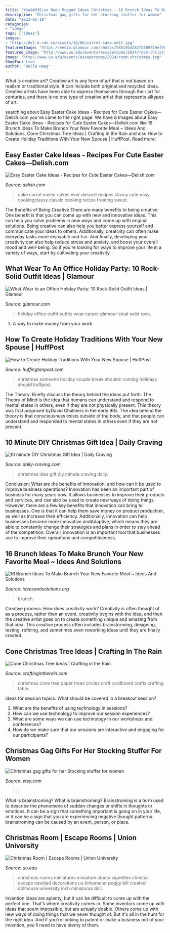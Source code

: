 ```yaml
---
title: "You&#039;ve Been Mugged Ideas Christmas - 16 Brunch Ideas To Make Brunch Your New Favorite Meal ~ Idees And Solutions"
description: "Christmas gag gifts for her stocking stuffer for women"
date: "2023-01-18"
categories:
- "ideas"
tags: ["ideas"]
images:
- "http://del.h-cdn.co/assets/16/06/carrot-cake-edit.jpg"
featuredImage: "https://media.glamour.com/photos/58519bd282fb909710ef9bc9/master/h_1025,c_limit/office-holiday-party-8.jpg"
featured_image: "http://www.uu.edu/events/escaperooms/2014/room-christmas.jpg"
image: "http://www.uu.edu/events/escaperooms/2014/room-christmas.jpg"
ShowToc: true
author: "Bella Haag"
---
```



What is creative art?
Creative art is any form of art that is not based on realism or traditional style. It can include both original and recycled ideas. Creative artists have been able to express themselves through their art for centuries, and there is no one type of creative artist that represents alltypes of art.

	

		
searching about Easy Easter Cake Ideas - Recipes for Cute Easter Cakes—Delish.com you've came to the right page. We have 8 Images about Easy Easter Cake Ideas - Recipes for Cute Easter Cakes—Delish.com like 16 Brunch Ideas To Make Brunch Your New Favorite Meal ~ Idees And Solutions, Cone Christmas Tree Ideas | Crafting in the Rain and also How to Create Holiday Traditions With Your New Spouse | HuffPost. Read more:
		
    
## Easy Easter Cake Ideas - Recipes For Cute Easter Cakes—Delish.com

<img loading=lazy src="http://del.h-cdn.co/assets/16/06/carrot-cake-edit.jpg" onerror="this.onerror=null;this.src='https://tse2.mm.bing.net/th?id=OIP.y907_88sa-3IO8APrwmv3AHaKb&amp;pid=15.1';" alt="Easy Easter Cake Ideas - Recipes for Cute Easter Cakes—Delish.com">

_Source: delish.com_

>cake carrot easter cakes ever dessert recipes classy cute easy cookingclassy classic cooking recipe frosting sweet. 

	

The Benefits of Being Creative
There are many benefits to being creative. One benefit is that you can come up with new and innovative ideas. This can help you solve problems in new ways and come up with original solutions. Being creative can also help you better express yourself and communicate your ideas to others. Additionally, creativity can often make everyday tasks more enjoyable and fun. And finally, developing your creativity can also help reduce stress and anxiety, and boost your overall mood and well-being. So if you’re looking for ways to improve your life in a variety of ways, start by cultivating your creativity.

    
## What Wear To An Office Holiday Party: 10 Rock-Solid Outfit Ideas | Glamour

<img loading=lazy src="https://media.glamour.com/photos/58519bd282fb909710ef9bc9/master/h_1025,c_limit/office-holiday-party-8.jpg" onerror="this.onerror=null;this.src='https://tse1.mm.bing.net/th?id=OIP.Z5Qmd46TqxRoFniuwao2WwHaK4&amp;pid=15.1';" alt="What Wear to an Office Holiday Party: 10 Rock-Solid Outfit Ideas | Glamour">

_Source: glamour.com_

>holiday office outfit outfits wear carpet glamour steal solid rock. 

	

1. A way to make money from your work

    
## How To Create Holiday Traditions With Your New Spouse | HuffPost

<img loading=lazy src="http://i.huffpost.com/gen/2327206/images/o-COUPLE-CHRISTMAS-facebook.jpg" onerror="this.onerror=null;this.src='https://tse3.mm.bing.net/th?id=OIP.Yef-1RyzoyTNveIORivF7gHaDt&amp;pid=15.1';" alt="How to Create Holiday Traditions With Your New Spouse | HuffPost">

_Source: huffingtonpost.com_

>christmas someone holiday couple break shouldn coming holidays should huffpost. 

	

The Theory: Briefly discuss the theory behind the ideas put forth.
The Theory of Mind is the idea that humans can understand and respond to mental states in others, even if they are not physically present. This theory was first proposed byDavid Chalmers in the early 90s. The idea behind the theory is that consciousness exists outside of the body, and that people can understand and responded to mental states in others even if they are not present.

    
## 10 Minute DIY Christmas Gift Idea | Daily Craving

<img loading=lazy src="https://daily-craving.com/wp-content/uploads/2015/12/diy-christmas-gift-idea_5-683x1024.jpg" onerror="this.onerror=null;this.src='https://tse4.mm.bing.net/th?id=OIP.bFQzxV7yuXgNWzrWTuivqgHaLG&amp;pid=15.1';" alt="10 minute DIY Christmas Gift Idea | Daily Craving">

_Source: daily-craving.com_

>christmas idea gift diy minute craving daily. 

	

Conclusion: What are the benefits of innovation, and how can it be used to improve business operations?
Innovation has been an important part of business for many years now. It allows businesses to improve their products and services, and can also be used to create new ways of doing things. However, there are a few key benefits that innovation can bring to businesses. One is that it can help them save money on product production, as well as increase their efficiency. Additionally, innovation can help businesses become more innovative andAdaptive, which means they are able to constantly change their strategies and plans in order to stay ahead of the competition. Overall, innovation is an important tool that businesses use to improve their operations and competitiveness.

    
## 16 Brunch Ideas To Make Brunch Your New Favorite Meal ~ Idees And Solutions

<img loading=lazy src="http://4.bp.blogspot.com/-VpoEt1a9FQU/Vcn7o7tUMkI/AAAAAAAAG1Y/NpNPaMlBNH4/w1200-h630-p-k-no-nu/744c3d8c-ca6c-4c35-b994-8b67c2d78206.jpg" onerror="this.onerror=null;this.src='https://tse1.mm.bing.net/th?id=OIP.M3Pd_yjD9Z0_oyWbgxzimQHaD4&amp;pid=15.1';" alt="16 Brunch Ideas To Make Brunch Your New Favorite Meal ~ Idees And Solutions">

_Source: ideesandsolutions.org_

>brunch. 

	

Creative process: How does creativity work?
Creativity is often thought of as a process, rather than an event. creativity begins with the idea, and then the creative artist goes on to create something unique and amazing from that idea. This creative process often includes brainstorming, designing, testing, refining, and sometimes even reworking ideas until they are finally created.

    
## Cone Christmas Tree Ideas | Crafting In The Rain

<img loading=lazy src="http://4.bp.blogspot.com/-E4bifF14z8I/UJvUdNq91bI/AAAAAAAACt4/WDZfG4XpESo/s1600/paper+circles+tree.jpg" onerror="this.onerror=null;this.src='https://tse4.mm.bing.net/th?id=OIP.UXqzAo5MDEK2wDqKAuZb0QAAAA&amp;pid=15.1';" alt="Cone Christmas Tree Ideas | Crafting in the Rain">

_Source: craftingintherain.com_

>christmas cone tree paper trees circles craft cardboard crafts crafting table. 

	

Ideas for session topics: What should be covered in a breakout session?
1. What are the benefits of using technology in sessions? 
2. How can we use technology to improve our session experiences? 
3. What are some ways we can use technology in our workshops and conferences? 
4. How do we make sure that our sessions are interactive and engaging for our participants?

    
## Christmas Gag Gifts For Her Stocking Stuffer For Women

<img loading=lazy src="https://img.etsystatic.com/il/72720a/1295631664/il_fullxfull.1295631664_ejyp.jpg?version=1" onerror="this.onerror=null;this.src='https://tse1.mm.bing.net/th?id=OIP.gV8BTM3HIB7Mm32T4oSMKgHaFm&amp;pid=15.1';" alt="Christmas gag gifts for her Stocking stuffer for women">

_Source: etsy.com_

>. 

	

What is brainstroming?
What is brainstroming? Brainstroming is a term used to describe the phenomena of sudden changes or shifts in thoughts or emotions. It can be a sign that something important is going on in your life, or it can be a sign that you are experiencing negative thought patterns. brainstroming can be caused by an event, person, or place.

    
## Christmas Room | Escape Rooms | Union University

<img loading=lazy src="http://www.uu.edu/events/escaperooms/2014/room-christmas.jpg" onerror="this.onerror=null;this.src='https://tse4.mm.bing.net/th?id=OIP.G3smRD7N8mre40uk3TGczQHaFj&amp;pid=15.1';" alt="Christmas Room | Escape Rooms | Union University">

_Source: uu.edu_

>christmas rooms miniatures miniature studio vignettes christas escape navidad decorations uu birkemeier peggy bill created dollhouse university inch miniaturas doll. 

	

Invention ideas are aplenty, but it can be difficult to come up with the perfect one. That's where creativity comes in. Some inventors come up with ideas that seem impossible, but are actually doable. Others come up with new ways of doing things that we never thought of. But it's all in the hunt for the right idea. And if you're looking to patent or make a business out of your invention, you'll need to have plenty of them.

